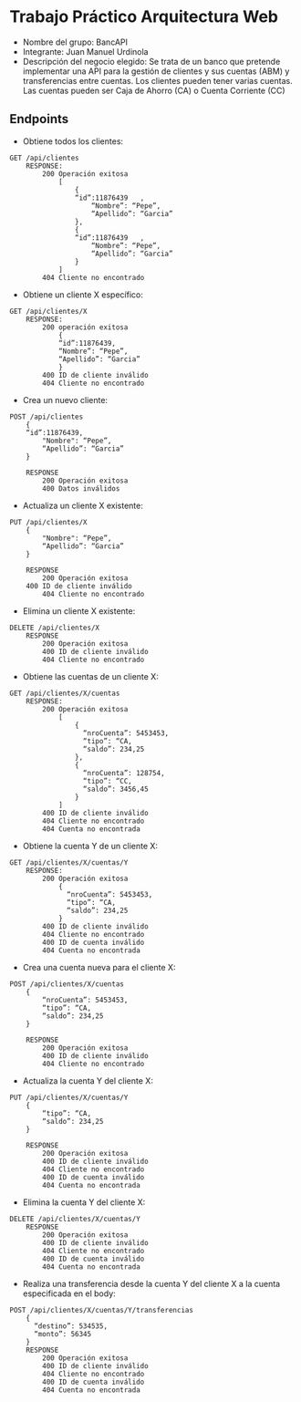 # Trabajo Práctico Arquitectura Web
- Nombre del grupo: BancAPI
- Integrante: Juan Manuel Urdinola
- Descripción del negocio elegido: Se trata de un banco que pretende implementar una API para la gestión de clientes y sus cuentas (ABM) y transferencias entre cuentas. Los clientes pueden tener varias cuentas. Las cuentas pueden ser Caja de Ahorro (CA) o Cuenta Corriente (CC)

## Endpoints
- Obtiene todos los clientes:
```HTTP
GET /api/clientes
	RESPONSE:
		200 Operación exitosa
			[
				{
			    “id”:11876439 	,
					“Nombre”: “Pepe”,
					“Apellido”: “Garcia”
				},
				{
			    “id”:11876439 	,
					“Nombre”: “Pepe”,
					“Apellido”: “Garcia”
				}
			]
		404 Cliente no encontrado
```    

- Obtiene un cliente X específico:
```HTTP
GET /api/clientes/X
	RESPONSE:
		200 operación exitosa
			{
		    “id”:11876439,
		    “Nombre”: “Pepe”,
		    “Apellido”: “Garcia”
			}
		400 ID de cliente inválido
		404 Cliente no encontrado
```

- Crea un nuevo cliente:
```HTTP
POST /api/clientes
	{
    “id”:11876439,
		"Nombre": “Pepe”,
		“Apellido”: “Garcia”
	}

	RESPONSE
		200 Operación exitosa
		400 Datos inválidos
```

- Actualiza un cliente X existente:
```HTTP
PUT /api/clientes/X
	{
		"Nombre": “Pepe”,
		“Apellido”: “Garcia”
	}

	RESPONSE
		200 Operación exitosa
    400 ID de cliente inválido
		404 Cliente no encontrado
```

- Elimina un cliente X existente:
```HTTP
DELETE /api/clientes/X
	RESPONSE
		200 Operación exitosa
		400 ID de cliente inválido
		404 Cliente no encontrado
```

- Obtiene las cuentas de un cliente X:
```HTTP
GET /api/clientes/X/cuentas
	RESPONSE:
		200 Operación exitosa
			[
				{
				  “nroCuenta”: 5453453,
				  “tipo”: “CA,
				  “saldo”: 234,25
				},
				{
				  “nroCuenta”: 128754,
				  “tipo”: “CC,
				  “saldo”: 3456,45
				}
			]
		400 ID de cliente inválido
		404 Cliente no encontrado
		404 Cuenta no encontrada
```

- Obtiene la cuenta Y de un cliente X:
```HTTP
GET /api/clientes/X/cuentas/Y
	RESPONSE:
		200 Operación exitosa
			{
			  “nroCuenta”: 5453453,
			  “tipo”: “CA,
			  “saldo”: 234,25
			}
		400 ID de cliente inválido
		404 Cliente no encontrado
		400 ID de cuenta inválido
		404 Cuenta no encontrada
```
  
- Crea una cuenta nueva para el cliente X:
```HTTP
POST /api/clientes/X/cuentas			
	{
		“nroCuenta”: 5453453,
		“tipo”: “CA,
		“saldo”: 234,25
	}

	RESPONSE
		200 Operación exitosa
		400 ID de cliente inválido
		404 Cliente no encontrado
```

- Actualiza la cuenta Y del cliente X:
```HTTP
PUT /api/clientes/X/cuentas/Y
	{
		“tipo”: “CA,
		“saldo”: 234,25
	}

	RESPONSE
		200 Operación exitosa
		400 ID de cliente inválido
		404 Cliente no encontrado
		400 ID de cuenta inválido
		404 Cuenta no encontrada
```

- Elimina la cuenta Y del cliente X:
```HTTP
DELETE /api/clientes/X/cuentas/Y
	RESPONSE
		200 Operación exitosa
		400 ID de cliente inválido
		404 Cliente no encontrado
		400 ID de cuenta inválido
		404 Cuenta no encontrada	
```

- Realiza una transferencia desde la cuenta Y del cliente X a la cuenta especificada en el body:
```HTTP
POST /api/clientes/X/cuentas/Y/transferencias
	{
	  “destino”: 534535,
	  “monto”: 56345
	}
	RESPONSE
		200 Operación exitosa
		400 ID de cliente inválido
		404 Cliente no encontrado
		400 ID de cuenta inválido
		404 Cuenta no encontrada
```
